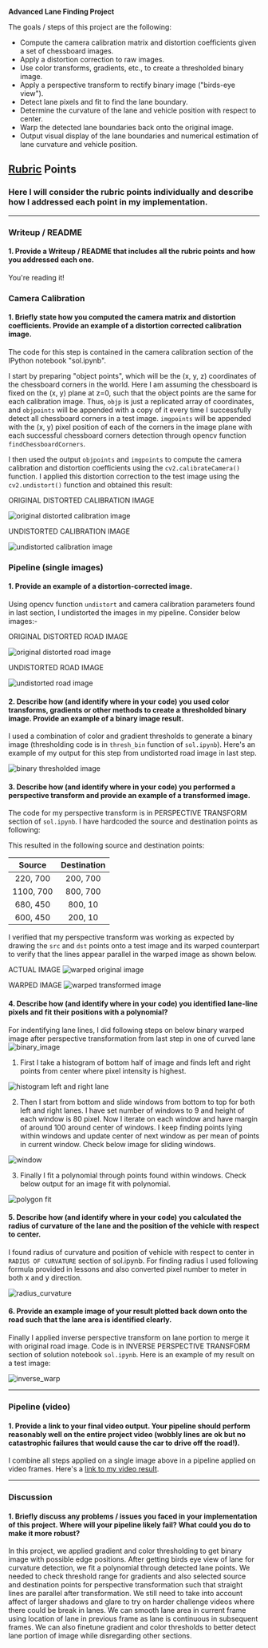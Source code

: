 **Advanced Lane Finding Project**

The goals / steps of this project are the following:

* Compute the camera calibration matrix and distortion coefficients given a set of chessboard images.
* Apply a distortion correction to raw images.
* Use color transforms, gradients, etc., to create a thresholded binary image.
* Apply a perspective transform to rectify binary image ("birds-eye view").
* Detect lane pixels and fit to find the lane boundary.
* Determine the curvature of the lane and vehicle position with respect to center.
* Warp the detected lane boundaries back onto the original image.
* Output visual display of the lane boundaries and numerical estimation of lane curvature and vehicle position.

[//]: # (Image References)

[image1]: ./output_images/distort.png "distored calibration image"
[image2]: ./output_images/cal1.png "undistorted camera calibration image"
[image3]: ./output_images/distort_lane.png "distorted road image"
[image4]: ./output_images/cal2.png "undistorted road image"
[image5]: ./output_images/binary.png "binary thresholded image"
[image6]: ./output_images/warp_original.png "warped original image"
[image7]: ./output_images/warp_perspective.png "warped transformed image"
[image8]: ./output_images/histogram.png "histogram"
[image9]: ./output_images/window.png "window for lane detection"
[image10]: ./output_images/poly.png "polygon fit in lane curvature"
[image11]: ./output_images/radius.png "polygon fit in lane curvature"
[image12]: ./output_images/inverse.png "inverse perspective of detected lane back to orignal image"
[image13]: ./output_images/binary_warp.png "binary perspective transformation"
[video1]: ./project_output.mp4 "Video"

## [Rubric](https://review.udacity.com/#!/rubrics/571/view) Points

### Here I will consider the rubric points individually and describe how I addressed each point in my implementation.  

---

### Writeup / README

#### 1. Provide a Writeup / README that includes all the rubric points and how you addressed each one. 

You're reading it!

### Camera Calibration

#### 1. Briefly state how you computed the camera matrix and distortion coefficients. Provide an example of a distortion corrected calibration image.

The code for this step is contained in the camera calibration section of the IPython notebook "sol.ipynb".  

I start by preparing "object points", which will be the (x, y, z) coordinates of the chessboard corners in the world. Here I am assuming the chessboard is fixed on the (x, y) plane at z=0, such that the object points are the same for each calibration image.  Thus, `objp` is just a replicated array of coordinates, and `objpoints` will be appended with a copy of it every time I successfully detect all chessboard corners in a test image.  `imgpoints` will be appended with the (x, y) pixel position of each of the corners in the image plane with each successful chessboard corners detection through opencv function `findChessboardCorners`.  

I then used the output `objpoints` and `imgpoints` to compute the camera calibration and distortion coefficients using the `cv2.calibrateCamera()` function.  I applied this distortion correction to the test image using the `cv2.undistort()` function and obtained this result:

ORIGINAL DISTORTED CALIBRATION IMAGE

![original distorted calibration image][image1]

UNDISTORTED CALIBRATION IMAGE

![undistorted calibration image][image2]


### Pipeline (single images)

#### 1. Provide an example of a distortion-corrected image.

Using opencv function `undistort` and camera calibration parameters found in last section, I undistorted the images in my pipeline. Consider below images:-

ORIGINAL DISTORTED ROAD IMAGE

![original distorted road image][image3]

UNDISTORTED ROAD IMAGE

![undistorted road image][image4]


#### 2. Describe how (and identify where in your code) you used color transforms, gradients or other methods to create a thresholded binary image.  Provide an example of a binary image result.

I used a combination of color and gradient thresholds to generate a binary image (thresholding code is in `thresh_bin` function of `sol.ipynb`). Here's an example of my output for this step from undistorted road image in last step.

![binary thresholded image][image5]

#### 3. Describe how (and identify where in your code) you performed a perspective transform and provide an example of a transformed image.

The code for my perspective transform is in PERSPECTIVE TRANSFORM section of `sol.ipynb`. I have hardcoded the source and destination points as following:  

This resulted in the following source and destination points:

| Source        | Destination   | 
|:-------------:|:-------------:| 
| 220, 700      | 200, 700      | 
| 1100, 700     | 800, 700      |
| 680, 450      | 800, 10       |
| 600, 450      | 200, 10       |

I verified that my perspective transform was working as expected by drawing the `src` and `dst` points onto a test image and its warped counterpart to verify that the lines appear parallel in the warped image as shown below.

ACTUAL IMAGE
![warped original image][image6]

WARPED IMAGE
![warped transformed image][image7]

#### 4. Describe how (and identify where in your code) you identified lane-line pixels and fit their positions with a polynomial?

For indentifying lane lines, I did following steps on below binary warped image after perspective transformation from last step in one of curved lane   
![binary_image][image13]


1) First I take a histogram of bottom half of image and finds left and right points from center where pixel intensity is highest.

![histogram left and right lane][image8]

2) Then I start from bottom and slide windows from bottom to top for both left and right lanes. I have set number of windows to 9 and height of each window is 80 pixel. Now I iterate on each window and have margin of around 100 around center of windows. I keep finding points lying within windows and update center of next window as per mean of points in current window. Check below image for sliding windows.

![window][image9]

3) Finally I fit a polynomial through points found within windows. Check below output for an image fit with polynomial. 

![polygon fit][image10]


#### 5. Describe how (and identify where in your code) you calculated the radius of curvature of the lane and the position of the vehicle with respect to center.

I found radius of curvature and position of vehicle with respect to center in `RADIUS OF CURVATURE` section of sol.ipynb. For finding radius I used following formula provided in lessons and also converted pixel number to meter in both x and y direction.   

![radius_curvature][image11]

#### 6. Provide an example image of your result plotted back down onto the road such that the lane area is identified clearly.

Finally I applied inverse perspective transform on lane portion to merge it with original road image. Code is in INVERSE PERSPECTIVE TRANSFORM section of solution notebook `sol.ipynb`. Here is an example of my result on a test image:

![inverse_warp][image12]

---

### Pipeline (video)

#### 1. Provide a link to your final video output.  Your pipeline should perform reasonably well on the entire project video (wobbly lines are ok but no catastrophic failures that would cause the car to drive off the road!).

I combine all steps applied on a single image above in a pipeline applied on video frames. Here's a [link to my video result](./project_output.mp4).

---

### Discussion

#### 1. Briefly discuss any problems / issues you faced in your implementation of this project.  Where will your pipeline likely fail?  What could you do to make it more robust?

In this project, we applied gradient and color thresholding to get binary image with possible edge positions. After getting birds eye view of lane for curvature detection, we fit a polynomial through detected lane points. We needed to check threshold range for gradients and also selected source and destination points for perspective transformation such that straight lines are parallel after transformation. We still need to take into account affect of larger shadows and glare to try on harder challenge videos where there could be break in lanes. We can smooth lane area in current frame using location of lane in previous frame as lane is continuous in subsequent frames. We can also finetune gradient and color thresholds to better detect lane portion of image while disregarding other sections.
